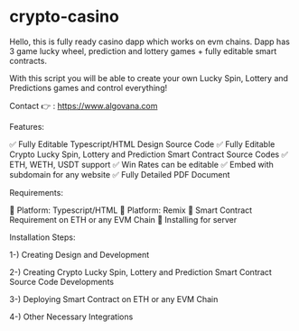 # crypto-casino

Hello,
this is fully ready casino dapp which works on evm chains. Dapp has 3 game lucky wheel, prediction and lottery games + fully editable smart contracts.

With this script you will be able to create your own Lucky Spin, Lottery and Predictions games and control everything!


Contact 👉 : https://www.algovana.com


Features:

✅ Fully Editable Typescript/HTML Design Source Code
✅ Fully Editable Crypto Lucky Spin, Lottery and Prediction Smart Contract Source Codes
✅ ETH, WETH, USDT support
✅ Win Rates can be editable
✅ Embed with subdomain for any website
✅ Fully Detailed PDF Document
 


Requirements:

📝 Platform: Typescript/HTML
📝 Platform: Remix
📝 Smart Contract Requirement on ETH or any EVM Chain
📝 Installing for server



Installation Steps:

1-) Creating Design and Development

2-) Creating Crypto Lucky Spin, Lottery and Prediction Smart Contract Source Code Developments

3-) Deploying Smart Contract on ETH or any EVM Chain

4-) Other Necessary Integrations
